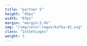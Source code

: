 ```yaml
---
title: "partner 5"
height: "45px"
width: "97px"
margin: "margin:2.4%"
img: "/img/color-logos/kafka-01.svg"
class: "1stSetLogos"
weight: 5
---
```

